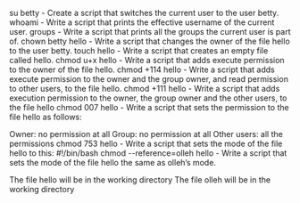 su betty - Create a script that switches the current user to the user betty.
 whoami - Write a script that prints the effective username of the current user.
groups - Write a script that prints all the groups the current user is part of.
chown betty hello - Write a script that changes the owner of the file hello to the user betty.
touch hello - Write a script that creates an empty file called hello.
chmod u+x hello - Write a script that adds execute permission to the owner of the file hello.
chmod +114 hello  - Write a script that adds execute permission to the owner and the group owner, and read permission to other users, to the file hello. 
chmod +111 hello - Write a script that adds execution permission to the owner, the group owner and the other users, to the file hello
chmod 007 hello - Write a script that sets the permission to the file hello as follows:

Owner: no permission at all
Group: no permission at all
Other users: all the permissions
chmod 753 hello - Write a script that sets the mode of the file hello to this:
#!/bin/bash
chmod --reference=olleh hello - Write a script that sets the mode of the file hello the same as olleh’s mode.

The file hello will be in the working directory
The file olleh will be in the working directory
